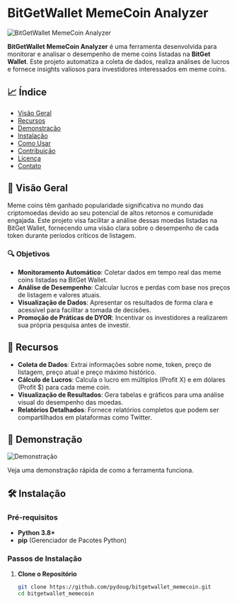 # BitGetWallet MemeCoin Analyzer

![BitGetWallet MemeCoin Analyzer](https://github.com/pydoug/bitgetwallet_memecoin/blob/main/assets/banner.png?raw=true)

**BitGetWallet MemeCoin Analyzer** é uma ferramenta desenvolvida para monitorar e analisar o desempenho de meme coins listadas na **BitGet Wallet**. Este projeto automatiza a coleta de dados, realiza análises de lucros e fornece insights valiosos para investidores interessados em meme coins.

## 📈 Índice

- [Visão Geral](#visão-geral)
- [Recursos](#recursos)
- [Demonstração](#demonstração)
- [Instalação](#instalação)
- [Como Usar](#como-usar)
- [Contribuição](#contribuição)
- [Licença](#licença)
- [Contato](#contato)

## 🌟 Visão Geral

Meme coins têm ganhado popularidade significativa no mundo das criptomoedas devido ao seu potencial de altos retornos e comunidade engajada. Este projeto visa facilitar a análise dessas moedas listadas na BitGet Wallet, fornecendo uma visão clara sobre o desempenho de cada token durante períodos críticos de listagem.

### 🔍 Objetivos

- **Monitoramento Automático**: Coletar dados em tempo real das meme coins listadas na BitGet Wallet.
- **Análise de Desempenho**: Calcular lucros e perdas com base nos preços de listagem e valores atuais.
- **Visualização de Dados**: Apresentar os resultados de forma clara e acessível para facilitar a tomada de decisões.
- **Promoção de Práticas de DYOR**: Incentivar os investidores a realizarem sua própria pesquisa antes de investir.

## 🚀 Recursos

- **Coleta de Dados**: Extrai informações sobre nome, token, preço de listagem, preço atual e preço máximo histórico.
- **Cálculo de Lucros**: Calcula o lucro em múltiplos (Profit X) e em dólares (Profit $) para cada meme coin.
- **Visualização de Resultados**: Gera tabelas e gráficos para uma análise visual do desempenho das moedas.
- **Relatórios Detalhados**: Fornece relatórios completos que podem ser compartilhados em plataformas como Twitter.

## 🎥 Demonstração

![Demonstração](https://github.com/pydoug/bitgetwallet_memecoin/blob/main/assets/demo.gif?raw=true)

Veja uma demonstração rápida de como a ferramenta funciona.

## 🛠️ Instalação

### Pré-requisitos

- **Python 3.8+**
- **pip** (Gerenciador de Pacotes Python)

### Passos de Instalação

1. **Clone o Repositório**

   ```bash
   git clone https://github.com/pydoug/bitgetwallet_memecoin.git
   cd bitgetwallet_memecoin
